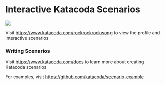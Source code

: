 # Interactive Katacoda Scenarios

[![](http://shields.katacoda.com/katacoda/rockrockrockwong/count.svg)](https://www.katacoda.com/rockrockrockwong "Get your profile on Katacoda.com")

Visit https://www.katacoda.com/rockrockrockwong to view the profile and interactive scenarios

### Writing Scenarios
Visit https://www.katacoda.com/docs to learn more about creating Katacoda scenarios

For examples, visit https://github.com/katacoda/scenario-example
